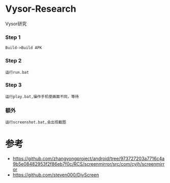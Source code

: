 # Vysor-Research
Vysor研究

### Step 1 
```
Build->Build APK
```

### Step 2 
```
运行run.bat
```

### Step 3 
```
运行play.bat,操作手机使画面不同，等待
```

### 额外
```
运行screenshot.bat,会出现截图
```

# 参考
* https://github.com/zhangyongproject/android/tree/973727203a7716c4a9b5e08482953f2f86eb7f0c/RCS/screenmirror/src/com/cyjh/screenmirror
* https://github.com/steven000/DjyScreen